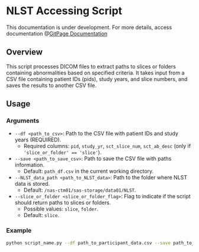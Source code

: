 # NLST Accessing Script

This documentation is under development. For more details, access documentation @[GitPage Documentation ](https://minesamaro.github.io/NLST-data-access/)


## Overview

This script processes DICOM files to extract paths to slices or folders containing abnormalities based on specified criteria. It takes input from a CSV file containing patient IDs (pids), study years, and slice numbers, and saves the results to another CSV file.

## Usage

### Arguments

- `--df <path_to_csv>`: Path to the CSV file with patient IDs and study years (REQUIRED).
    - Required columns: `pid`, `study_yr`, `sct_slice_num`, `sct_ab_desc` (only if `'slice_or_folder' == 'slice'`).
- `--save <path_to_save_csv>`: Path to save the CSV file with paths information.
    - Default: `path_df.csv` in the current working directory.
- `--NLST_data_path <path_to_NLST_data>`: Path to the folder where NLST data is stored.
    - Default: `/nas-ctm01/sas-storage/data01/NLST`.
- `--slice_or_folder <slice_or_folder_flag>`: Flag to indicate if the script should return paths to slices or folders.
    - Possible values: `slice`, `folder`.
    - Default: `slice`.

### Example

```bash
python script_name.py --df path_to_participant_data.csv --save path_to_save_results.csv --NLST_data_path /path/to/data/NLST --slice_or_folder 'slice' 
```
